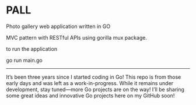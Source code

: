 # PALL

Photo gallery web application written in GO


MVC pattern with RESTful APIs using gorilla mux package.


to run the application

go run main.go

_______

It’s been three years since I started coding in Go! This repo is from those early days and was left as a work-in-progress. While it remains under development, stay tuned—more Go projects are on the way! I’ll be sharing some great ideas and innovative Go projects here on my GitHub soon!
